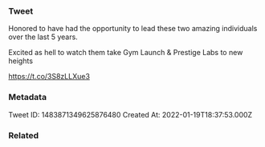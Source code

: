 ### Tweet
Honored to have had the opportunity to lead these two amazing individuals over the last 5 years. 

Excited as hell to watch them take Gym Launch &amp; Prestige Labs to new heights 

https://t.co/3S8zLLXue3

### Metadata
Tweet ID: 1483871349625876480
Created At: 2022-01-19T18:37:53.000Z

### Related

